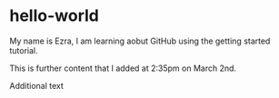 # hello-world

My name is Ezra, I am learning aobut GitHub using the getting started tutorial. 

This is further content that I added at 2:35pm on March 2nd.

Additional text
